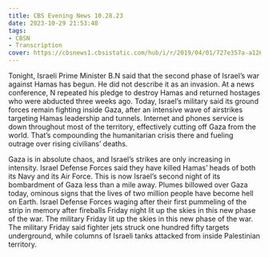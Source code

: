 ```yaml
---
title: CBS Evening News 10.28.23
date: 2023-10-29 21:53:48
tags:
- CBSN
- Transcription
cover: https://cbsnews1.cbsistatic.com/hub/i/r/2019/04/01/727e357a-a126-4138-a2c5-4d3222669d57/thumbnail/640x360/3ff2761028dc5c65cc4f07acd54bcd5c/cbsn2-logo-1920x1080.jpg
---
```

Tonight, Israeli Prime Minister B.N said that the second phase of Israel’s war against Hamas has begun. He did not describe it as an invasion. At a news conference, N repeated his pledge to destroy Hamas and returned hostages who were abducted three weeks ago. Today, Israel’s military said its ground forces remain fighting inside Gaza, after an intensive wave of airstrikes targeting Hamas leadership and tunnels. Internet and phones service is down throughout most of the territory, effectively cutting off Gaza from the world. That’s compounding the humanitarian crisis there and fueling outrage over rising civilians’ deaths.

Gaza is in absolute chaos, and Israel’s strikes are only increasing in intensity. Israel Defense Forces said they have killed Hamas’ heads of both its Navy and its Air Force. This is now Israel’s second night of its bombardment of Gaza less than a mile away. Plumes billowed over Gaza today, ominous signs that the lives of two million people have become hell on Earth. Israel Defense Forces waging after their first pummeling of the strip in memory after fireballs Friday night lit up the skies in this new phase of the war. The military Friday lit up the skies in this new phase of the war. The military Friday said fighter jets struck one hundred fifty targets underground, while columns of Israeli tanks attacked from inside Palestinian territory. 
